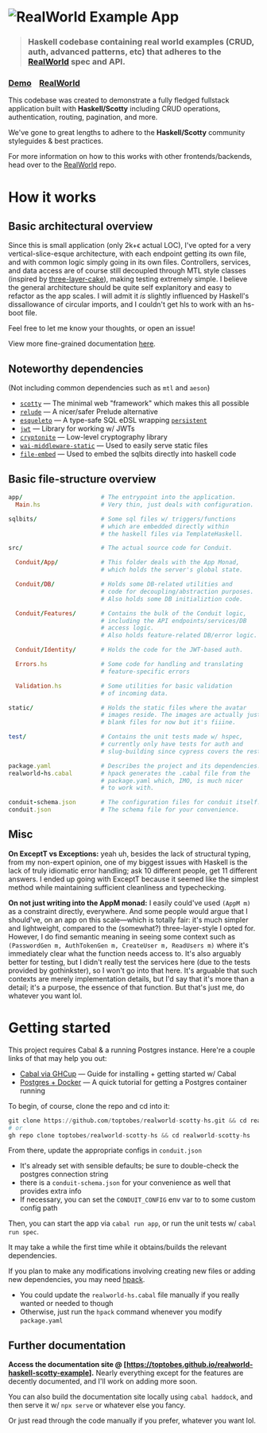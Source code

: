 # ![RealWorld Example App](logo.png)

> ### Haskell codebase containing real world examples (CRUD, auth, advanced patterns, etc) that adheres to the [RealWorld](https://github.com/gothinkster/realworld) spec and API.

### [Demo](https://demo.realworld.io/)&nbsp;&nbsp;&nbsp;&nbsp;[RealWorld](https://github.com/gothinkster/realworld)

This codebase was created to demonstrate a fully fledged fullstack application built with **Haskell/Scotty** including CRUD operations, authentication, routing, pagination, and more.

We've gone to great lengths to adhere to the **Haskell/Scotty** community styleguides & best practices.

For more information on how to this works with other frontends/backends, head over to the [RealWorld](https://github.com/gothinkster/realworld) repo.

# How it works

## Basic architectural overview
Since this is small application (only 2k+ϵ actual LOC), I've opted for a very vertical-slice-esque architecture, with each endpoint
getting its own file, and with common logic simply going in its own files. Controllers, services, and data access are of course still
decoupled through MTL style classes (inspired by [three-layer-cake](https://www.parsonsmatt.org/2018/03/22/three_layer_haskell_cake.html)),
making testing extremely simple. I believe the general architecture should be quite self explanitory and easy to refactor as the app scales.
I will admit it *is* slightly influenced by Haskell's dissallowance of circular imports, and I couldn't get hls to work with an hs-boot file.

Feel free to let me know your thoughts, or open an issue!

View more fine-grained documentation [here](https://toptobes.github.io/realworld-scotty-hs/).

## Noteworthy dependencies
(Not including common dependencies such as `mtl` and `aeson`)
 - [`scotty`](https://github.com/scotty-web/scotty) — The minimal web "framework" which makes this all possible
 - [`relude`](https://github.com/kowainik/relude) — A nicer/safer Prelude alternative
 - [`esqueleto`](https://github.com/bitemyapp/esqueleto) — A type-safe SQL eDSL wrapping [`persistent`](https://www.yesodweb.com/book/persistent)
 - [`jwt`](https://hackage.haskell.org/package/jwt) — Library for working w/ JWTs
 - [`cryptonite`](https://hackage.haskell.org/package/cryptonite) — Low-level cryptography library
 - [`wai-middleware-static`](https://hackage.haskell.org/package/wai-middleware-static) — Used to easily serve static files
 - [`file-embed`](https://hackage.haskell.org/package/file-embed) — Used to embed the sqlbits directly into haskell code

## Basic file-structure overview
```ruby
app/                      # The entrypoint into the application.
  Main.hs                 # Very thin, just deals with configuration.

sqlbits/                  # Some sql files w/ triggers/functions
                          # which are embedded directly within
                          # the haskell files via TemplateHaskell.

src/                      # The actual source code for Conduit.

  Conduit/App/            # This folder deals with the App Monad,
                          # which holds the server's global state.

  Conduit/DB/             # Holds some DB-related utilities and
                          # code for decoupling/abstraction purposes.
                          # Also holds some DB initializtion code.

  Conduit/Features/       # Contains the bulk of the Conduit logic,
                          # including the API endpoints/services/DB
                          # access logic.
                          # Also holds feature-related DB/error logic.

  Conduit/Identity/       # Holds the code for the JWT-based auth.

  Errors.hs               # Some code for handling and translating
                          # feature-specific errors

  Validation.hs           # Some utilities for basic validation
                          # of incoming data.

static/                   # Holds the static files where the avatar
                          # images reside. The images are actually just
                          # blank files for now but it's fiiine.

test/                     # Contains the unit tests made w/ hspec,
                          # currently only have tests for auth and
                          # slug-building since cypress covers the rest.

package.yaml              # Describes the project and its dependencies.
realworld-hs.cabal        # hpack generates the .cabal file from the
                          # package.yaml which, IMO, is much nicer
                          # to work with.

conduit-schema.json       # The configuration files for conduit itself. 
conduit.json              # The schema file for your convenience.
```

## Misc
**On ExceptT vs Exceptions:** yeah uh, besides the lack of structural typing, from my non-expert opinion, one of my biggest issues with Haskell
is the lack of truly idiomatic error handling; ask 10 different people, get 11 different answers. I ended up going with ExceptT because it seemed like
the simplest method while maintaining sufficient cleanliness and typechecking.

**On not just writing into the AppM monad:** I easily could've used `(AppM m)` as a constraint directly, everywhere. And some people would argue that I
should've, on an app on this scale—which is totally fair: it's much simpler and lightweight, compared to the (somewhat?) three-layer-style I opted for.
However, I do find semantic meaning in seeing some context such as `(PasswordGen m, AuthTokenGen m, CreateUser m, ReadUsers m)` where it's immediately
clear what the function needs access to. It's also arguably better for testing, but I didn't really test the services here (due to the tests provided
by gothinkster), so I won't go into that here. It's arguable that such contexts are merely implementation details, but I'd say that it's more than
a detail; it's a purpose, the essence of that function. But that's just me, do whatever you want lol.

# Getting started

This project requires Cabal & a running Postgres instance. Here're a couple links of that may help you out:
 - [Cabal via GHCup](https://cabal.readthedocs.io/en/3.4/getting-started.html) — Guide for installing + getting started w/ Cabal
 - [Postgres + Docker](https://www.youtube.com/watch?v=G3gnMSyX-XM) — A quick tutorial for getting a Postgres container running

To begin, of course, clone the repo and cd into it:
```julia
git clone https://github.com/toptobes/realworld-scotty-hs.git && cd realworld-scotty-hs
# or
gh repo clone toptobes/realworld-scotty-hs && cd realworld-scotty-hs
```

From there, update the appropriate configs in `conduit.json`
 - It's already set with sensible defaults; be sure to double-check the postgres connection string
 - there is a `conduit-schema.json` for your convenience as well that provides extra info
 - If necessary, you can set the `CONDUIT_CONFIG` env var to to some custom config path

Then, you can start the app via `cabal run app`, or run the unit tests w/ `cabal run spec`.

It may take a while the first time while it obtains/builds the relevant dependencies.

If you plan to make any modifications involving creating new files or adding new dependencies, you may need [hpack](https://github.com/sol/hpack).
 - You could update the `realworld-hs.cabal` file manually if you really wanted or needed to though
 - Otherwise, just run the `hpack` command whenever you modify `package.yaml`

## Further documentation

**Access the documentation site @ [https://toptobes.github.io/realworld-haskell-scotty-example].**
Nearly everything except for the features are decently documented, and I'll work on adding more soon.

You can also build the documentation site locally using `cabal haddock`, and then serve it w/ `npx serve` or whatever
else you fancy.

Or just read through the code manually if you prefer, whatever you want lol.
